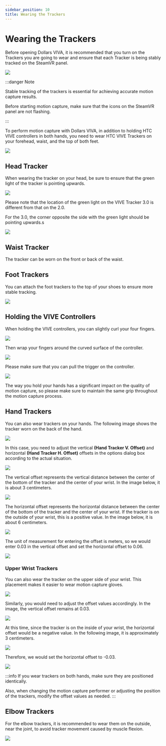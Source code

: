 ```yaml
---
sidebar_position: 10
title: Wearing the Trackers
---
```


# Wearing the Trackers

Before opening Dollars VIVA, it is recommended that you turn on the Trackers you are going to wear and ensure that each Tracker is being stably tracked on the SteamVR panel.

![](../img/2023-11-02-19-42-26-939.mp4.jpg)

:::danger Note

Stable tracking of the trackers is essential for achieving accurate motion capture results.

Before starting motion capture, make sure that the icons on the SteamVR panel are not flashing.

:::

To perform motion capture with Dollars VIVA, in addition to holding HTC VIVE controllers in both hands, you need to wear HTC VIVE Trackers on your forehead, waist, and the top of both feet.

![](../img/FkljWrLx3A0Ziey9xwbMXmGEXX8M.png)

## Head Tracker

When wearing the tracker on your head, be sure to ensure that the green light of the tracker is pointing upwards.

![](../img/FgrS3TO83-n0tbFbzLjT7eFpNl0-.jpg)

Please note that the location of the green light on the VIVE Tracker 3.0 is different from that on the 2.0.

For the 3.0, the corner opposite the side with the green light should be pointing upwards.s

![](../img/Fh8_CGkjtgeLAi78SJW600jm1E90.png)

## Waist Tracker

The tracker can be worn on the front or back of the waist.

## Foot Trackers

You can attach the foot trackers to the top of your shoes to ensure more stable tracking.

![](../img/FmDLmZ0G2He4vIPw6wYHFtkPXBkl.png)

## Holding the VIVE Controllers

When holding the VIVE controllers, you can slightly curl your four fingers.

![](../img/FkvOtdy9CTzfLicZm-8aayDAsQaK.png)

Then wrap your fingers around the curved surface of the controller.

![](../img/Fsi1TUTwiufxtKITmnrcKlTePUHl.png)

Please make sure that you can pull the trigger on the controller.

![](../img/Fi9HKB4qS3vHtBQ88jAF46D7Lb7c.png)

The way you hold your hands has a significant impact on the quality of motion capture, so please make sure to maintain the same grip throughout the motion capture process.

## Hand Trackers

You can also wear trackers on your hands. The following image shows the tracker worn on the back of the hand.

![](../img/Fq3lZe6EYODEvfoA29OPS-gv7Bbe.jpg)

In this case, you need to adjust the vertical <b>(Hand Tracker V. Offset)</b> and horizontal <b>(Hand Tracker H. Offset)</b> offsets in the options dialog box according to the actual situation.

![](../img/2023_11_06_16_25_19-Dollars_VIVA.png)

The vertical offset represents the vertical distance between the center of the bottom of the tracker and the center of your wrist. In the image below, it is about 3 centimeters.

![](../img/2023_11_02_20_35_25-Frw7JTwnDZJ.png)

The horizontal offset represents the horizontal distance between the center of the bottom of the tracker and the center of your wrist. If the tracker is on the outside of your wrist, this is a positive value. In the image below, it is about 6 centimeters.

![](../img/2023_11_02_20_35_53-Fitox_m2OcqTgPxo3VjaaU.png)

The unit of measurement for entering the offset is meters, so we would enter 0.03 in the vertical offset and set the horizontal offset to 0.06.

![](../img/2023_11_06_16_28_01-Dollars_VIVA.png)

### Upper Wrist Trackers

You can also wear the tracker on the upper side of your wrist. This placement makes it easier to wear motion capture gloves.

![](../img/FpOD6I8yQuXtlw_-_pEvo16fR7em.jpg)

Similarly, you would need to adjust the offset values accordingly. In the image, the vertical offset remains at 0.03.

![](../img/2023_11_02_20_39_35-FmnMhm-L7UqIwM.png)

At this time, since the tracker is on the inside of your wrist, the horizontal offset would be a negative value. In the following image, it is approximately 3 centimeters.

![](../img/2023_11_02_20_39_59-FryyGWUkLZhqc1Ao_TPQ.png)

Therefore, we would set the horizontal offset to -0.03.

![](../img/2023_11_06_16_29_05-Dollars_VIVA.png)

:::info
If you wear trackers on both hands, make sure they are positioned identically.

Also, when changing the motion capture performer or adjusting the position of the trackers, modify the offset values as needed.
:::

## Elbow Trackers

For the elbow trackers, it is recommended to wear them on the outside, near the joint, to avoid tracker movement caused by muscle flexion.

![](../img/Ft045U6qMKlZqgaaVcuB9KFST4BG.png)
